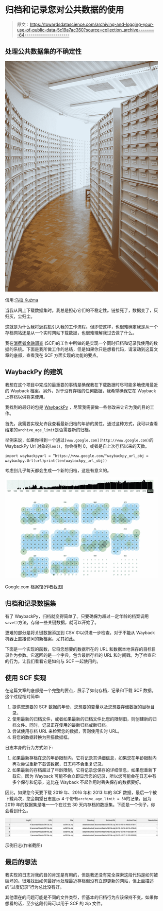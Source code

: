 # 归档和记录您对公共数据的使用

> 原文：<https://towardsdatascience.com/archiving-and-logging-your-use-of-public-data-5c19a7ac360?source=collection_archive---------64----------------------->

## 处理公共数据集的不确定性

![](img/3251c238b0ffeab1a1d2d2b240f47b6d.png)

信用:[乌拉 Kuźma](https://unsplash.com/@ula_kuzma)

当我从网上下载数据集时，我总是担心它们的不稳定性。链接死了，数据变了，灰归灰，尘归尘。

这就是为什么我将[返程机](http://web.archive.org/)引入我的工作流程。但即使这样，也很难确定我是从一个存档网站还是从一个实时网站下载数据，也很难理解我过去做了什么。

我在[消费者金融调查](/linear-regressions-for-the-survey-of-consumer-finances-ed2c10b2670c?sk=fa2330fb7d48fd5cea3134d74d8c1778) (SCF)的工作中所做的是实现一个同时归档和记录我使用的数据的系统。下面是我所做工作的总结，但是如果你只是想看代码，请滚动到这篇文章的底部，查看我在 SCF 方面实现的功能的要点。

## WaybackPy 的建筑

我想在这个项目中完成的最重要的事情是确保我在下载数据时尽可能多地使用最近的 Wayback 档案。另外，对于没有存档的任何数据，我希望确保它在 Wayback 上存档以供将来使用。

我找到的最好的包是 [WaybackPy](https://pypi.org/project/waybackpy/) ，尽管我需要做一些修改来让它为我的目的工作。

首先，我需要实现允许我查看最新归档的年龄的属性。通过这种方式，我可以查看给定的`archive_age_limit`是否需要新的归档。

举例来说，如果你得到一个通过`[www.google.com](http://www.google.com)`的 WaybackPy Url 对象的`len()`，你会得到 0，或者是自上次存档以来的天数。

```
import waybackpyurl = “https://www.google.com/"waybackpy_url_obj = waybackpy.Url(url)print(len(waybackpy_url_obj))
```

考虑到几乎每天都会生成一个新的归档，这是有意义的。

![](img/bf3e05edfa2ea5c38a8005c0b885f34c.png)

Google.com 档案馆(作者截图)

## 归档和记录数据集

有了 WaybackPy，归档就变得简单了。只要确保为超过一定年龄的档案调用`save()`方法，存储一些关键数据，就可以开始了。

更难的部分是将关键数据添加到 CSV 中以供进一步检查。对于不能从 Wayback 机器上直接访问的新档案，尤其如此。

下面是一个实现的函数，它将您想要的数据所在的 URL 和数据本地保存的目标目录作为参数。它返回的是一个字典，包含最新存档的 URL 和时间戳。为了检查它的行为，让我们看看它是如何与 SCF 一起使用的。

## 使用 SCF 实现

在这篇文章的底部是一个完整的要点，展示了如何存档，记录和下载 SCF 数据。这个过程相对简单:

1.  提供您想要的 SCF 数据的年份、您想要的变量以及您想要存储数据的目标目录。
2.  使用最新的归档文件，或者如果最新的归档文件比您的限制旧，则创建新的归档文件。同时，记录正在使用的最新归档或新归档。
3.  尝试使用存档 URL 来检索您的数据，否则使用实时 URL。
4.  将您的数据转换为熊猫数据框。

日志本身的行为方式如下:

1.  如果最新存档在您的年龄限制内，它将记录其详细信息，如果您在年龄限制内再次尝试重新下载该数据，日志将不会重复记录。
2.  如果最新的存档超过了年龄限制，它将记录您保存的详细信息，如果您重新下载它。因为 Wayback 可能不会立即显示您的记录，所以您可能会在日志中有多个保存和记录，这比在 Wayback 不起作用时丢失保存的数据要好。

因此，如果您今天要下载 2019 年、2016 年和 2013 年的 SCF 数据，最后一个被下载两次，您会期望日志显示 4 个带有`archive_age_limit = 30`的记录，因为 2019 年的数据集是唯一一个在过去 30 天内存档的数据集。下面是一个例子，你会看到什么。

![](img/7d805a32b0c1baec879766eabca774c7.png)

示例日志(作者截图)

## 最后的想法

我实现的日志对我的目的肯定是有用的，但是我还没有完全探索这段代码是如何被破坏的。很难找出如何最好地处理最近存档但没有立即更新的网站，但上面描述的“过度记录”行为总比没有好。

其他潜在的问题可能是不同的文件类型，但基本的归档行为应该保持不变。如果你想看的话，至少这段代码可以用于 SCF 的 zip 文件。